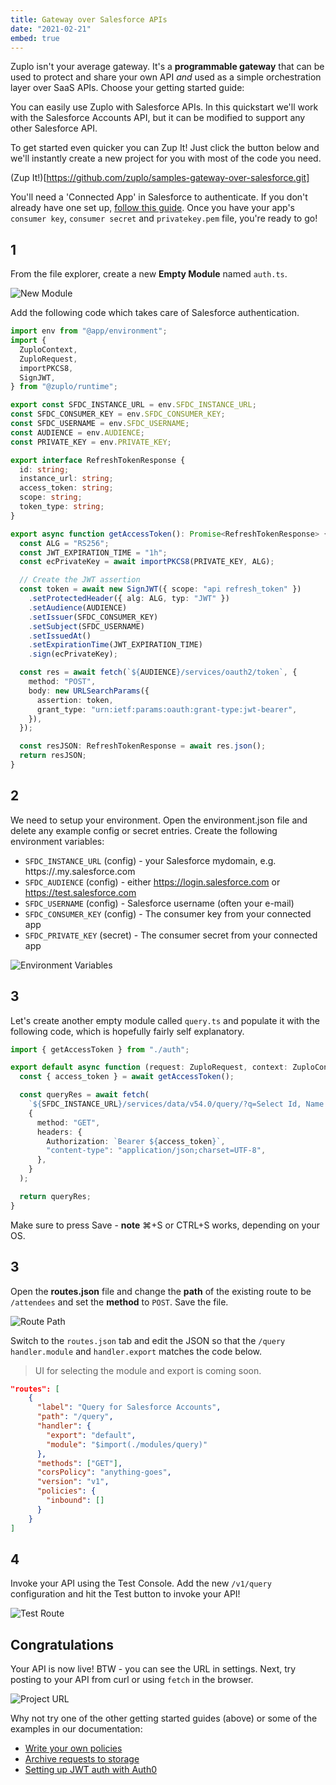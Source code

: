 ```yaml
---
title: Gateway over Salesforce APIs
date: "2021-02-21"
embed: true
---
```


Zuplo isn't your average gateway. It's a **programmable gateway** that can be
used to protect and share your own API _and_ used as a simple orchestration
layer over SaaS APIs. Choose your getting started guide:

<QuickstartPicker />

You can easily use Zuplo with Salesforce APIs. In this quickstart we'll work 
with the Salesforce Accounts API, but it can be modified to support any other 
Salesforce API.

To get started even quicker you can Zup It! Just click the button below and
we'll instantly create a new project for you with most of the code you need.

(Zup It!)[https://github.com/zuplo/samples-gateway-over-salesforce.git]

You'll need a 'Connected App' in Salesforce to authenticate. If you don't already
have one set up, [follow this guide](/guides/setup-jwt-auth-with-salesforce). 
Once you have your app's `consumer key`, 
`consumer secret` and `privatekey.pem` file, you're ready to go!

## 1

From the file explorer, create a new **Empty Module** named `auth.ts`. 

![New Module](/media/quickstarts/create-new-empty-module.gif)

Add the following code which takes care of Salesforce authentication.

```ts
import env from "@app/environment";
import {
  ZuploContext,
  ZuploRequest,
  importPKCS8,
  SignJWT,
} from "@zuplo/runtime";

export const SFDC_INSTANCE_URL = env.SFDC_INSTANCE_URL;
const SFDC_CONSUMER_KEY = env.SFDC_CONSUMER_KEY;
const SFDC_USERNAME = env.SFDC_USERNAME;
const AUDIENCE = env.AUDIENCE;
const PRIVATE_KEY = env.PRIVATE_KEY;

export interface RefreshTokenResponse {
  id: string;
  instance_url: string;
  access_token: string;
  scope: string;
  token_type: string;
}

export async function getAccessToken(): Promise<RefreshTokenResponse> {
  const ALG = "RS256";
  const JWT_EXPIRATION_TIME = "1h";
  const ecPrivateKey = await importPKCS8(PRIVATE_KEY, ALG);

  // Create the JWT assertion
  const token = await new SignJWT({ scope: "api refresh_token" })
    .setProtectedHeader({ alg: ALG, typ: "JWT" })
    .setAudience(AUDIENCE)
    .setIssuer(SFDC_CONSUMER_KEY)
    .setSubject(SFDC_USERNAME)
    .setIssuedAt()
    .setExpirationTime(JWT_EXPIRATION_TIME)
    .sign(ecPrivateKey);

  const res = await fetch(`${AUDIENCE}/services/oauth2/token`, {
    method: "POST",
    body: new URLSearchParams({
      assertion: token,
      grant_type: "urn:ietf:params:oauth:grant-type:jwt-bearer",
    }),
  });

  const resJSON: RefreshTokenResponse = await res.json();
  return resJSON;
}
```
## 2

We need to setup your environment. Open the environment.json file and delete any
example config or secret entries. Create the following environment variables:

* `SFDC_INSTANCE_URL` (config) - your Salesforce mydomain, e.g. 
https://<org-name>.my.salesforce.com
* `SFDC_AUDIENCE` (config) - either https://login.salesforce.com or https://test.salesforce.com
* `SFDC_USERNAME` (config) - Salesforce username (often your e-mail)
* `SFDC_CONSUMER_KEY` (config) - The consumer key from your connected app
* `SFDC_PRIVATE_KEY` (secret) - The consumer secret from your connected app

![Environment Variables](/media/quickstarts/gateway-over-salesforce/environment-variables.png)

## 3

Let's create another empty module called `query.ts` and populate it with the following
code, which is hopefully fairly self explanatory. 

```ts
import { getAccessToken } from "./auth";

export default async function (request: ZuploRequest, context: ZuploContext) {
  const { access_token } = await getAccessToken();

  const queryRes = await fetch(
    `${SFDC_INSTANCE_URL}/services/data/v54.0/query/?q=Select Id, Name from Account`,
    {
      method: "GET",
      headers: {
        Authorization: `Bearer ${access_token}`,
        "content-type": "application/json;charset=UTF-8",
      },
    }
  );

  return queryRes;
}
```

Make sure to press Save - **note** ⌘+S or CTRL+S works, depending on your OS.


## 3

Open the **routes.json** file and change the **path** of the existing route to
be `/attendees` and set the **method** to `POST`. Save the file.

![Route Path](/media/quickstarts/gateway-over-salesforce/route-path.png)

Switch to the `routes.json` tab and edit the JSON so that the `/query`
`handler.module` and `handler.export` matches the code below.

> UI for selecting the module and export is coming soon.

```json
"routes": [
    {
      "label": "Query for Salesforce Accounts",
      "path": "/query",
      "handler": {
        "export": "default",
        "module": "$import(./modules/query)"
      },
      "methods": ["GET"],
      "corsPolicy": "anything-goes",
      "version": "v1",
      "policies": {
        "inbound": []
      }
    }
]
```

## 4

Invoke your API using the Test Console. Add the new `/v1/query` configuration
and hit the Test button to invoke your API!

![Test Route](/media/quickstarts/gateway-over-salesforce/test-route.png)

## Congratulations

Your API is now live! BTW - you can see the URL in settings. Next, try posting
to your API from curl or using `fetch` in the browser.

![Project URL](/media/getting-started-hello-world/project-url.png)

Why not try one of the other getting started guides (above) or some of the
examples in our documentation:

- [Write your own policies](/policies)
- [Archive requests to storage](/guides/archiving-requests-to-storage)
- [Setting up JWT auth with Auth0](/guides/setup-jwt-auth-with-auth0)

